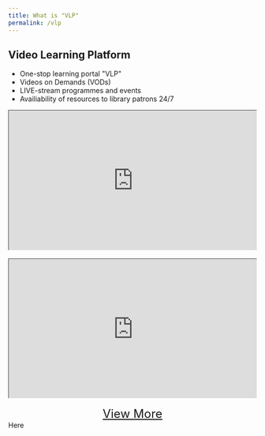 ```yaml
---
title: What is "VLP"
permalink: /vlp
---
```

## Video Learning Platform

* One-stop learning portal "VLP"
* Videos on Demands (VODs)
* LIVE-stream programmes and events
* Availiability of resources to library patrons 24/7 

<!--iframe title="how to read SPH enewspapers" width="560" height="315" src="https://www.youtube.com/embed/brkz6074lXw" frameborder="0" allow="accelerometer; autoplay; encrypted-media; gyroscope; picture-in-picture" allowfullscreen></iframe-->


<style>.embed-container { position: relative; padding-bottom: 56.25%; height: 0; overflow: hidden; max-width: 100%; } .embed-container iframe, .embed-container object, .embed-container embed { position: absolute; top: 0; left: 0; width: 100%; height: 100%; }</style><div class='embed-container'><iframe src="https://nlb.ap.panopto.com/Panopto/Pages/Embed.aspx?id=461865bf-3321-4156-b075-ad2c004465ed&autoplay=false&offerviewer=true&showtitle=true&showbrand=true&start=0&interactivity=all" height="405" width="720" style="border: 1px solid #464646;" allowfullscreen allow="autoplay"></iframe></div>

<br>
<style>.embed-container { position: relative; padding-bottom: 56.25%; height: 0; overflow: hidden; max-width: 100%; } .embed-container iframe, .embed-container object, .embed-container embed { position: absolute; top: 0; left: 0; width: 100%; height: 100%; }</style><div class='embed-container'><iframe src="https://nlb.ap.panopto.com/Panopto/Pages/Embed.aspx?id=e273cba3-b2f7-4bb0-93ce-ae54013638cb&autoplay=false&offerviewer=true&showtitle=true&showbrand=true&captions=false&interactivity=all" height="405" width="720" style="border: 1px solid #464646;" allowfullscreen allow="autoplay"></iframe></div>


<br>
<div align="center" style="font-size:18pt;"><a href="https://nlb.ap.panopto.com">View More</a></div>
<a name="viewmore">Here</a>